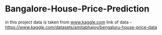 # Bangalore-House-Price-Prediction
in this project data is taken from www.kaggle.com
link of data - https://www.kaggle.com/datasets/amitabhajoy/bengaluru-house-price-data
